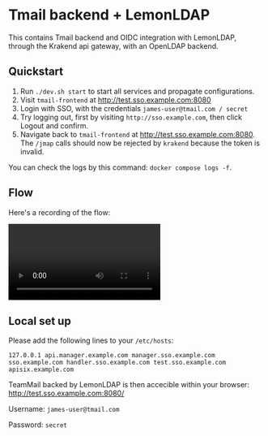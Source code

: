 # Tmail backend + LemonLDAP

This contains Tmail backend and OIDC integration with LemonLDAP, through the Krakend api gateway, with an OpenLDAP backend.

## Quickstart

1. Run `./dev.sh start` to start all services and propagate configurations.
2. Visit `tmail-frontend` at http://test.sso.example.com:8080
3. Login with SSO, with the credentials `james-user@tmail.com / secret`
4. Try logging out, first by visiting `http://sso.example.com`, then click Logout and confirm.
5. Navigate back to `tmail-frontend` at http://test.sso.example.com:8080. The `/jmap` calls should now be rejected by `krakend` because the token is invalid.

You can check the logs by this command: `docker compose logs -f`.

## Flow

Here's a recording of the flow:

![](./media/OIDC-flow.mp4)


## Local set up

Please add the following lines to your `/etc/hosts`:

```
127.0.0.1 api.manager.example.com manager.sso.example.com sso.example.com handler.sso.example.com test.sso.example.com apisix.example.com
```

TeamMail backed by LemonLDAP is then accecible within your browser: http://test.sso.example.com:8080/

Username: `james-user@tmail.com`

Password: `secret`
